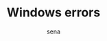 ---
layout: ipsumpage

title: Windows errors
key: windowserror
description: "Entity errors list of the lovely SO"
author: sena
collaborative: true

titleColor: "#0000AA"
descColor: "#0000AA"
genBtnTextColor: "#ffffff"
genBtnBgColor: "#0000AA"

labelTextColor: "#ffffff"
labelBgColor: "#0000AA"
labelBorderColor: "#ffffff"

paragraphText: "Updates"
genBtnText: "Restart"

language: English
text:
- "Incorrect function."
- "The system cannot find the file specified."
- "The system cannot find the path specified."
- "The system cannot open the file."
- "Access is denied."
- "The handle is invalid."
- "The storage control blocks were destroyed."
- "Not enough storage is available to process this command."
- "The storage control block address is invalid."
- "The environment is incorrect."
- "An attempt was made to load a program with an incorrect format."
- "The access code is invalid."
- "The data is invalid."
- "Not enough storage is available to complete this operation."
- "The system cannot find the drive specified."
- "The directory cannot be removed."
- "The system cannot move the file to a different disk drive."
- "There are no more files."
- "The media is write protected."
- "The system cannot find the device specified."
- "The device is not ready."
- "The device does not recognize the command."
- "Data error (cyclic redundancy check)."
- "The program issued a command but the command length is incorrect."
- "The drive cannot locate a specific area or track on the disk."
- "The specified disk or diskette cannot be accessed."
- "The drive cannot find the sector requested."
- "The printer is out of paper."
- "The system cannot write to the specified device."
- "The system cannot read from the specified device."
- "A device attached to the system is not functioning."
- "The process cannot access the file because it is being used by another process."
- "The process cannot access the file because another process has locked a portion of the file."
- "The wrong diskette is in the drive. Insert %2 (Volume Serial Number: %3) into drive %1."
- "Too many files opened for sharing."
- "Reached the end of the file."
- "The disk is full."
- "The request is not supported."
- "Windows cannot find the network path. Verify that the network path is correct and the destination computer is not busy or turned off. If Windows still cannot find the network path, contact your network administrator."
- "You were not connected because a duplicate name exists on the network. If joining a domain, go to System in  Control Panel to change the computer name and try again. If joining a workgroup, choose another workgroup name."
- "The network path was not found."
- "The network is busy."
- "The specified network resource or device is no longer available."
- "The network BIOS command limit has been reached."
- "A network adapter hardware error occurred."
- "The specified server cannot perform the requested operation."
- "An unexpected network error occurred."
- "The remote adapter is not compatible."
- "The printer queue is full."
- "Space to store the file waiting to be printed is not available on the server."
- "Your file waiting to be printed was deleted."
- "The specified network name is no longer available."
- "Network access is denied."
- "The network resource type is not correct."
- "The network name cannot be found."
- "The name limit for the local computer network adapter card was exceeded."
- "The network BIOS session limit was exceeded."
- "The remote server has been paused or is in the process of being started."
- "No more connections can be made to this remote computer at this time because there are already as many connections as the computer can accept."
- "The specified printer or disk device has been paused."
- "The file exists."
- "The directory or file cannot be created."
- "Fail on INT 24."
- "Storage to process this request is not available."
- "The local device name is already in use."
- "The specified network password is not correct."
- "The parameter is incorrect."
- "A write fault occurred on the network."
- "The system cannot start another process at this time."
- "Cannot create another system semaphore."
- "The exclusive semaphore is owned by another process."
- "The semaphore is set and cannot be closed."
- "The semaphore cannot be set again."
- "Cannot request exclusive semaphores at interrupt time."
- "The previous ownership of this semaphore has ended."
- "Insert the diskette for drive %1."
- "The program stopped because an alternate diskette was not inserted."
- "The disk is in use or locked by another process."
- "The pipe has been ended."
- "The system cannot open the device or file specified."
- "The file name is too long."
- "There is not enough space on the disk."
- "No more internal file identifiers available."
- "The target internal file identifier is incorrect."
- "The IOCTL call made by the application program is not correct."
- "The verify-on-write switch parameter value is not correct."
- "The system does not support the command requested."
- "This function is not supported on this system."
- "The semaphore timeout period has expired."
- "The data area passed to a system call is too small."
- "The filename, directory name, or volume label syntax is incorrect."
- "The system call level is not correct."
- "The disk has no volume label."
- "The specified module could not be found."
- "The specified procedure could not be found."
- "There are no child processes to wait for."
- "The %1 application cannot be run in Win32 mode."
- "Attempt to use a file handle to an open disk partition for an operation other than raw disk I/O."
- "An attempt was made to move the file pointer before the beginning of the file."
- "The file pointer cannot be set on the specified device or file."
- "A JOIN or SUBST command cannot be used for a drive that contains previously joined drives."
- "An attempt was made to use a JOIN or SUBST command on a drive that has already been joined."
- "An attempt was made to use a JOIN or SUBST command on a drive that has already been substituted."
- "The system tried to delete the JOIN of a drive that is not joined."
- "The system tried to delete the substitution of a drive that is not substituted."
- "The system tried to join a drive to a directory on a joined drive."
- "The system tried to substitute a drive to a directory on a substituted drive."
- "The system tried to join a drive to a directory on a substituted drive."
- "The system tried to SUBST a drive to a directory on a joined drive."
- "The system cannot perform a JOIN or SUBST at this time."
- "The system cannot join or substitute a drive to or for a directory on the same drive."
- "The directory is not a subdirectory of the root directory."
- "The directory is not empty."
- "The path specified is being used in a substitute."
- "Not enough resources are available to process this command."
- "The path specified cannot be used at this time."
- "An attempt was made to join or substitute a drive for which a directory on the drive is the target of a previous substitute."
- "System trace information was not specified in your CONFIG.SYS file, or tracing is disallowed."
- "The number of specified semaphore events for DosMuxSemWait is not correct."
- "DosMuxSemWait did not execute; too many semaphores are already set."
- "The DosMuxSemWait list is not correct."
- "The volume label you entered exceeds the label character limit of the target file system."
- "Cannot create another thread."
- "The recipient process has refused the signal."
- "The segment is already discarded and cannot be locked."
- "The segment is already unlocked."
- "The address for the thread ID is not correct."
- "One or more arguments are not correct."
- "The specified path is invalid."
- "A signal is already pending."
- "No more threads can be created in the system."
- "Unable to lock a region of a file."
- "The requested resource is in use."
- "Device's command support detection is in progress."
- "A lock request was not outstanding for the supplied cancel region."
- "The file system does not support atomic changes to the lock type."
- "The system detected a segment number that was not correct."
- "The operating system cannot run %1."
- "Cannot create a file when that file already exists."
- "The flag passed is not correct."
- "The specified system semaphore name was not found."
- "3The operating system cannot run %1."
- "Cannot run %1 in Win32 mode."
- "The operating system cannot run %1."
- "%1 is not a valid Win32 application."
- "2The operating system cannot run %1."
- "The operating system cannot run this application program."
- "The operating system is not presently configured to run this application."
- "The operating system cannot run %1."
- "The operating system cannot run this application program."
- "The code segment cannot be greater than or equal to 64K."
- "2The operating system cannot run %1."
- "The system could not find the environment option that was entered."
- "No process in the command subtree has a signal handler."
- "The filename or extension is too long."
- "The ring 2 stack is in use."
- "The global filename characters, * or ?, are entered incorrectly or too many global filename characters are specified."
- "The signal being posted is not correct."
- "The signal handler cannot be set."
- "The segment is locked and cannot be reallocated."
- "Too many dynamic-link modules are attached to this program or dynamic-link module."
- "Cannot nest calls to LoadModule."
- "This version of %1 is not compatible with the version of Windows you're running. Check your computer's system information and then contact the software publisher."
- "The image file %1 is signed, unable to modify."
- "The image file %1 is strong signed, unable to modify."
- "This file is checked out or locked for editing by another user."
- "The file must be checked out before saving changes."
- "The file type being saved or retrieved has been blocked."
- "The file size exceeds the limit allowed and cannot be saved."
- "Access Denied. Before opening files in this location, you must first add the web site to your trusted sites list, browse to the web site, and select the option to login automatically."
- "Operation did not complete successfully because the file contains a virus or potentially unwanted software."
- "This file contains a virus or potentially unwanted software and cannot be opened. Due to the nature of this virus or potentially unwanted software, the file has been removed from this location."
- "The pipe is local."
- "The pipe state is invalid."
- "All pipe instances are busy."
- "The pipe is being closed."
- "No process is on the other end of the pipe."
- "More data is available."
- "The session was canceled."
- "The specified extended attribute name was invalid."
- "The extended attributes are inconsistent."
- "The wait operation timed out."
- "No more data is available."
- "The copy functions cannot be used."
- "The directory name is invalid."
- "The extended attributes did not fit in the buffer."
- "The extended attribute file on the mounted file system is corrupt."
- "The extended attribute table file is full."
- "The specified extended attribute handle is invalid."
- "The mounted file system does not support extended attributes."
- "Attempt to release mutex not owned by caller."
- "Too many posts were made to a semaphore."
- "Only part of a ReadProcessMemory or WriteProcessMemory request was completed."
- "The oplock request is denied."
- "An invalid oplock acknowledgment was received by the system."
- "The volume is too fragmented to complete this operation."
- "The file cannot be opened because it is in the process of being deleted."
- "Short name settings may not be changed on this volume due to the global registry setting."
- "Short names are not enabled on this volume."
- "The security stream for the given volume is in an inconsistent state. Please run CHKDSK on the volume."
- "A requested file lock operation cannot be processed due to an invalid byte range."
- "The subsystem needed to support the image type is not present."
- "The specified file already has a notification GUID associated with it."
- "An invalid exception handler routine has been detected."
- "Duplicate privileges were specified for the token."
- "No ranges for the specified operation were able to be processed."
- "Operation is not allowed on a file system internal file."
- "The physical resources of this disk have been exhausted."
- "The token representing the data is invalid."
- "The device does not support the command feature."
- "The system cannot find message text for message number 0x%1 in the message file for %2."
- "The scope specified was not found."
- "The Central Access Policy specified is not defined on the target machine."
- "The Central Access Policy obtained from Active Directory is invalid."
- "The device is unreachable."
- "The target device has insufficient resources to complete the operation."
- "A data integrity checksum error occurred. Data in the file stream is corrupt."
- "An attempt was made to modify both a KERNEL and normal Extended Attribute (EA) in the same operation."
- "Device does not support file-level TRIM."
- "The command specified a data offset that does not align to the device's granularity/alignment."
- "The command specified an invalid field in its parameter list."
- "An operation is currently in progress with the device."
- "An attempt was made to send down the command via an invalid path to the target device."
- "The command specified a number of descriptors that exceeded the maximum supported by the device."
- "Scrub is disabled on the specified file."
- "The storage device does not provide redundancy."
- "An operation is not supported on a resident file."
- "An operation is not supported on a compressed file."
- "An operation is not supported on a directory."
- "The specified copy of the requested data could not be read."
- "No action was taken as a system reboot is required."
- "The shutdown operation failed."
- "The restart operation failed."
- "The maximum number of sessions has been reached."
- "The thread is already in background processing mode."
- "The thread is not in background processing mode."
- "The process is already in background processing mode."
- "The process is not in background processing mode."
- "Attempt to access invalid address."
---